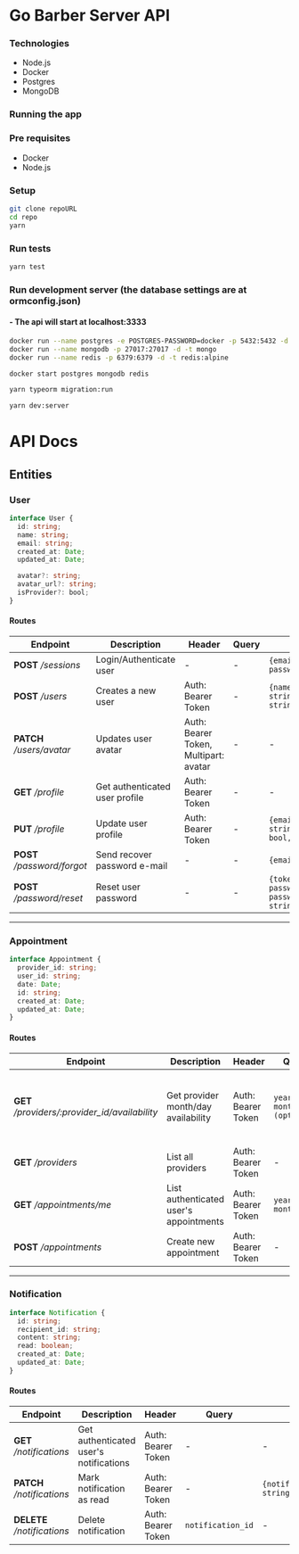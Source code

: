 # Go Barber Server API

### Technologies

- Node.js
- Docker
- Postgres
- MongoDB

### Running the app

### Pre requisites

- Docker
- Node.js

### Setup

```bash
git clone repoURL
cd repo
yarn
```

### Run tests

```bash
yarn test
```

### Run development server (the database settings are at ormconfig.json)

#### - The api will start at localhost:3333

```bash
docker run --name postgres -e POSTGRES-PASSWORD=docker -p 5432:5432 -d postgres ## create postgres container
docker run --name mongodb -p 27017:27017 -d -t mongo                            ## create mongodb container
docker run --name redis -p 6379:6379 -d -t redis:alpine                         ## create redis container

docker start postgres mongodb redis                                             ## start all the containers

yarn typeorm migration:run                                                      ## run the database migrations

yarn dev:server                                                                 ## start node server
```

# API Docs

## Entities

### User

```typescript
interface User {
  id: string;
  name: string;
  email: string;
  created_at: Date;
  updated_at: Date;

  avatar?: string;
  avatar_url?: string;
  isProvider?: bool;
}
```

#### Routes

| **Endpoint**                | **Description**                | **Header**                            | **Query** | **Body**                                                           | **Response**      |
| --------------------------- | ------------------------------ | ------------------------------------- | --------- | ------------------------------------------------------------------ | ----------------- |
| **POST** _/sessions_        | Login/Authenticate user        | -                                     | -         | `{email: string, password: string}`                                | `{User[], token}` |
| **POST** _/users_           | Creates a new user             | Auth: Bearer Token                    | -         | `{name: string, email: string, password: string}`                  | User              |
| **PATCH** _/users/avatar_   | Updates user avatar            | Auth: Bearer Token, Multipart: avatar | -         | -                                                                  | User              |
| **GET** _/profile_          | Get authenticated user profile | Auth: Bearer Token                    | -         | -                                                                  | User              |
| **PUT** _/profile_          | Update user profile            | Auth: Bearer Token                    | -         | `{email: string, name: string, isProvider: bool, user_id: string}` | User              |
| **POST** _/password/forgot_ | Send recover password e-mail   | -                                     | -         | `{email: string}`                                                  | -                 |
| **POST** _/password/reset_  | Reset user password            | -                                     | -         | `{token: string, password: string, password_confirmation: string}` | -                 |

---

### Appointment

```typescript
interface Appointment {
  provider_id: string;
  user_id: string;
  date: Date;
  id: string;
  created_at: Date;
  updated_at: Date;
}
```

#### Routes

| **Endpoint**                                   | **Description**                        | **Header**         | **Query**                     | **Body**                            | **Response**                                                                                                |
| ---------------------------------------------- | -------------------------------------- | ------------------ | ----------------------------- | ----------------------------------- | ----------------------------------------------------------------------------------------------------------- |
| **GET** _/providers/:provider_id/availability_ | Get provider month/day availability    | Auth: Bearer Token | `year, month, day (optional)` | -                                   | `MonthAvailability { {day: 1, available: true}, ...} or Day Availability {{hour: 8, available: true}, ...}` |
| **GET** _/providers_                           | List all providers                     | Auth: Bearer Token | -                             | -                                   | User[]                                                                                                      |
| **GET** _/appointments/me_                     | List authenticated user's appointments | Auth: Bearer Token | `year, month, day`            | -                                   | Appointment[]                                                                                               |
| **POST** _/appointments_                       | Create new appointment                 | Auth: Bearer Token | -                             | `{provider_id: string, date: Date}` | Appointment                                                                                                 |

---

### Notification

```typescript
interface Notification {
  id: string;
  recipient_id: string;
  content: string;
  read: boolean;
  created_at: Date;
  updated_at: Date;
}
```

#### Routes

| **Endpoint**                | **Description**                        | **Header**         | **Query**         | **Body**                    | **Response**   |
| --------------------------- | -------------------------------------- | ------------------ | ----------------- | --------------------------- | -------------- |
| **GET** _/notifications_    | Get authenticated user's notifications | Auth: Bearer Token | -                 | -                           | Notification[] |
| **PATCH** _/notifications_  | Mark notification as read              | Auth: Bearer Token | -                 | `{notification_id: string}` | -              |
| **DELETE** _/notifications_ | Delete notification                    | Auth: Bearer Token | `notification_id` | -                           | -              |
